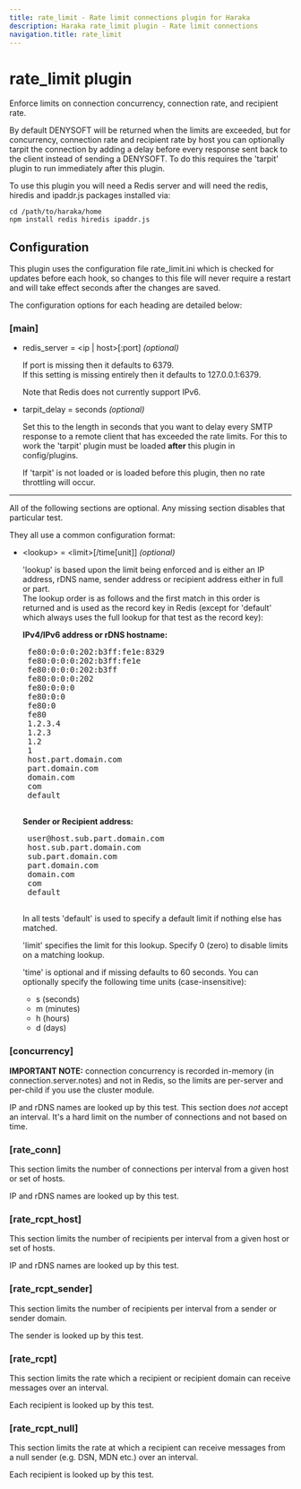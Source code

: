 ```yaml
---
title: rate_limit - Rate limit connections plugin for Haraka
description: Haraka rate_limit plugin - Rate limit connections
navigation.title: rate_limit
---
```


# rate_limit plugin

Enforce limits on connection concurrency, connection rate, and recipient rate.

By default DENYSOFT will be returned when the limits are exceeded, but for 
concurrency, connection rate and recipient rate by host you can optionally 
tarpit the connection by adding a delay before every response sent back to the 
client instead of sending a DENYSOFT.  To do this requires the 'tarpit' plugin 
to run immediately after this plugin.

To use this plugin you will need a Redis server and will need the redis, 
hiredis and ipaddr.js packages installed via:

    cd /path/to/haraka/home
    npm install redis hiredis ipaddr.js
    
Configuration
-------------

This plugin uses the configuration file rate\_limit.ini which is checked for 
updates before each hook, so changes to this file will never require a restart 
and will take effect seconds after the changes are saved.

The configuration options for each heading are detailed below:

### [main]

- redis\_server = \<ip | host\>[:port] *(optional)*

    If port is missing then it defaults to 6379.  
    If this setting is missing entirely then it defaults to 127.0.0.1:6379.
    
    Note that Redis does not currently support IPv6.

- tarpit\_delay = seconds *(optional)*

    Set this to the length in seconds that you want to delay every SMTP 
    response to a remote client that has exceeded the rate limits.  For this 
    to work the 'tarpit' plugin must be loaded **after** this plugin in 
    config/plugins. 

    If 'tarpit' is not loaded or is loaded before this plugin, then no
    rate throttling will occur.

* * *

All of the following sections are optional.  Any missing section disables 
that particular test.

They all use a common configuration format:

- \<lookup\> = \<limit\>[/time[unit]]  *(optional)*

   'lookup' is based upon the limit being enforced and is either an IP 
   address, rDNS name, sender address or recipient address either in full 
   or part.  
   The lookup order is as follows and the first match in this order is 
   returned and is used as the record key in Redis (except for 'default' 
   which always uses the full lookup for that test as the record key):
   
   **IPv4/IPv6 address or rDNS hostname:**

   <pre>
   fe80:0:0:0:202:b3ff:fe1e:8329
   fe80:0:0:0:202:b3ff:fe1e
   fe80:0:0:0:202:b3ff
   fe80:0:0:0:202
   fe80:0:0:0
   fe80:0:0
   fe80:0
   fe80
   1.2.3.4
   1.2.3
   1.2
   1
   host.part.domain.com
   part.domain.com
   domain.com
   com
   default
   </pre>

   **Sender or Recipient address:**
 
   <pre>
   user@host.sub.part.domain.com
   host.sub.part.domain.com
   sub.part.domain.com
   part.domain.com
   domain.com
   com
   default
   </pre>

   In all tests 'default' is used to specify a default limit if nothing else has 
   matched.
   
   'limit' specifies the limit for this lookup.  Specify 0 (zero) to disable 
   limits on a matching lookup.
   
   'time' is optional and if missing defaults to 60 seconds.  You can optionally 
   specify the following time units (case-insensitive):
   
   - s (seconds)
   - m (minutes)
   - h (hours)
   - d (days)

### [concurrency]

**IMPORTANT NOTE:** connection concurrency is recorded in-memory (in 
connection.server.notes) and not in Redis, so the limits are per-server and 
per-child if you use the cluster module.

IP and rDNS names are looked up by this test.  This section does *not* accept an 
interval.  It's a hard limit on the number of connections and not based on time.

### [rate\_conn]

This section limits the number of connections per interval from a given host 
or set of hosts.

IP and rDNS names are looked up by this test.

### [rate\_rcpt\_host]

This section limits the number of recipients per interval from a given host or 
set of hosts. 

IP and rDNS names are looked up by this test.

### [rate\_rcpt\_sender]

This section limits the number of recipients per interval from a sender or 
sender domain.

The sender is looked up by this test.

### [rate\_rcpt]

This section limits the rate which a recipient or recipient domain can 
receive messages over an interval.

Each recipient is looked up by this test.

### [rate\_rcpt\_null]

This section limits the rate at which a recipient can receive messages from 
a null sender (e.g. DSN, MDN etc.) over an interval.

Each recipient is looked up by this test.